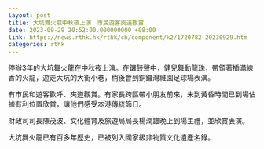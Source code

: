 ```yaml
---
layout: post
title: 大坑舞火龍中秋夜上演　市民遊客夾道觀賞
date: 2023-09-29 20:52:00.000000000 +08:00
link: https://news.rthk.hk/rthk/ch/component/k2/1720782-20230929.htm
categories: rthk
---
```


停辦3年的大坑舞火龍在中秋夜上演。在鑼鼓聲中，健兒舞動龍珠，帶領著插滿線香的火龍，遊走大坑的大街小巷，稍後會到銅鑼灣維園足球場表演。

有市民和遊客歡呼、夾道觀賞。有家長跨區帶小朋友前來，未到黃昏時間已到場佔據有利位置欣賞，讓他們感受本港傳統節日。

財政司司長陳茂波、文化體育及旅遊局局長楊潤雄晚上到場主禮，並欣賞表演。

大坑舞火龍已有百多年歷史，已被列入國家級非物質文化遺產名錄。
